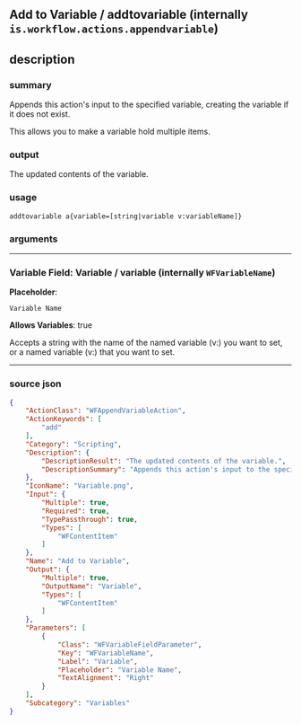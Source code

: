 
## Add to Variable / addtovariable (internally `is.workflow.actions.appendvariable`)


## description

### summary

Appends this action's input to the specified variable, creating the variable if it does not exist.

This allows you to make a variable hold multiple items.


### output

The updated contents of the variable.

### usage
```
addtovariable a{variable=[string|variable v:variableName]}
```

### arguments

---

### Variable Field: Variable / variable (internally `WFVariableName`)
**Placeholder**:
```
Variable Name
```
**Allows Variables**: true



Accepts a string with the name of the named variable (v:) you want to set,
or a named variable (v:) that you want to set.


---

### source json

```json
{
	"ActionClass": "WFAppendVariableAction",
	"ActionKeywords": [
		"add"
	],
	"Category": "Scripting",
	"Description": {
		"DescriptionResult": "The updated contents of the variable.",
		"DescriptionSummary": "Appends this action's input to the specified variable, creating the variable if it does not exist.\n\nThis allows you to make a variable hold multiple items."
	},
	"IconName": "Variable.png",
	"Input": {
		"Multiple": true,
		"Required": true,
		"TypePassthrough": true,
		"Types": [
			"WFContentItem"
		]
	},
	"Name": "Add to Variable",
	"Output": {
		"Multiple": true,
		"OutputName": "Variable",
		"Types": [
			"WFContentItem"
		]
	},
	"Parameters": [
		{
			"Class": "WFVariableFieldParameter",
			"Key": "WFVariableName",
			"Label": "Variable",
			"Placeholder": "Variable Name",
			"TextAlignment": "Right"
		}
	],
	"Subcategory": "Variables"
}
```
